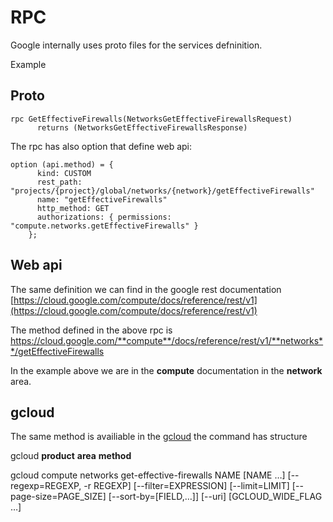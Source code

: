 # RPC 

Google internally uses proto files for the services defninition. 

Example

## Proto
```
rpc GetEffectiveFirewalls(NetworksGetEffectiveFirewallsRequest)
      returns (NetworksGetEffectiveFirewallsResponse) 
```

The rpc has also option that define web api:

```
option (api.method) = {
      kind: CUSTOM
      rest_path: "projects/{project}/global/networks/{network}/getEffectiveFirewalls"
      name: "getEffectiveFirewalls"
      http_method: GET
      authorizations: { permissions: "compute.networks.getEffectiveFirewalls" }
    };
```

## Web api

The same definition we can find in the google rest documentation [https://cloud.google.com/compute/docs/reference/rest/v1](https://cloud.google.com/compute/docs/reference/rest/v1)

The method defined in the above rpc is https://cloud.google.com/**compute**/docs/reference/rest/v1/**networks**/getEffectiveFirewalls

In the example above we are in the **compute** documentation in the **network** area. 

## gcloud

The same method is availiable in the [gcloud](https://cloud.google.com/sdk/gcloud/reference/compute/networks/get-effective-firewalls) the command has structure

gcloud **product** **area** **method** 

gcloud compute networks get-effective-firewalls NAME [NAME …] [--regexp=REGEXP, -r REGEXP] [--filter=EXPRESSION] [--limit=LIMIT] [--page-size=PAGE_SIZE] [--sort-by=[FIELD,…]] [--uri] [GCLOUD_WIDE_FLAG …]

